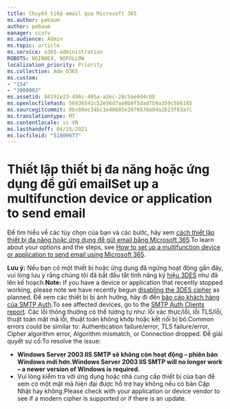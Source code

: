 ```yaml
---
title: Chuyển tiếp email qua Microsoft 365
ms.author: pebaum
author: pebaum
manager: scotv
ms.audience: Admin
ms.topic: article
ms.service: o365-administration
ROBOTS: NOINDEX, NOFOLLOW
localization_priority: Priority
ms.collection: Adm_O365
ms.custom:
- "154"
- "3000003"
ms.assetid: 84191e23-496c-495a-a2ec-28c5ae0d4c0b
ms.openlocfilehash: 56936541c52e56d7aa9b0f5dad7b9a359c5b6185
ms.sourcegitcommit: 8bc60ec34bc1e40685e3976576e04a2623f63a7c
ms.translationtype: MT
ms.contentlocale: vi-VN
ms.lasthandoff: 04/15/2021
ms.locfileid: "51809677"
---
```

# <a name="set-up-a-multifunction-device-or-application-to-send-email"></a><span data-ttu-id="6653c-102">Thiết lập thiết bị đa năng hoặc ứng dụng để gửi email</span><span class="sxs-lookup"><span data-stu-id="6653c-102">Set up a multifunction device or application to send email</span></span>

<span data-ttu-id="6653c-103">Để tìm hiểu về các tùy chọn của bạn và các bước, hãy xem [cách thiết lập thiết bị đa năng hoặc ứng dụng để gửi email bằng Microsoft 365](https://docs.microsoft.com/Exchange/mail-flow-best-practices/how-to-set-up-a-multifunction-device-or-application-to-send-email-using-microsoft-365-or-office-365).</span><span class="sxs-lookup"><span data-stu-id="6653c-103">To learn about your options and the steps, see [How to set up a multifunction device or application to send email using Microsoft 365](https://docs.microsoft.com/Exchange/mail-flow-best-practices/how-to-set-up-a-multifunction-device-or-application-to-send-email-using-microsoft-365-or-office-365).</span></span>
  
<span data-ttu-id="6653c-104">**Lưu ý:** Nếu bạn có một thiết bị hoặc ứng dụng đã ngừng hoạt động gần đây, vui lòng lưu ý rằng chúng tôi đã bắt đầu tắt tính năng ký [hiệu 3DES](https://docs.microsoft.com/microsoft-365/compliance/technical-reference-details-about-encryption) như đã lên kế hoạch.</span><span class="sxs-lookup"><span data-stu-id="6653c-104">**Note:** If you have a device or application that recently stopped working, please note we have recently begun [disabling the 3DES cipher](https://docs.microsoft.com/microsoft-365/compliance/technical-reference-details-about-encryption) as planned.</span></span> <span data-ttu-id="6653c-105">Để xem các thiết bị bị ảnh hưởng, hãy đi đến [báo cáo khách hàng của SMTP Auth](https://protection.office.com/mailflow/dashboard).</span><span class="sxs-lookup"><span data-stu-id="6653c-105">To see affected devices, go to the [SMTP Auth Clients report](https://protection.office.com/mailflow/dashboard).</span></span> <span data-ttu-id="6653c-106">Các lỗi thông thường có thể tương tự như: lỗi xác thực/lỗi, lỗi TLS/lỗi, thuật toán mật mã lỗi, thuật toán không khớp hoặc kết nối bị bỏ.</span><span class="sxs-lookup"><span data-stu-id="6653c-106">Common errors could be similar to: Authentication failure/error, TLS failure/error, Cipher algorithm error, Algorithm mismatch, or Connection dropped.</span></span> <span data-ttu-id="6653c-107">Để giải quyết sự cố:</span><span class="sxs-lookup"><span data-stu-id="6653c-107">To resolve the issue:</span></span>

 - <span data-ttu-id="6653c-108">**Windows Server 2003 IIS SMTP sẽ không còn hoạt động – phiên bản Windows mới hơn.**</span><span class="sxs-lookup"><span data-stu-id="6653c-108">**Windows Server 2003 IIS SMTP will no longer work – a newer version of Windows is required.**</span></span>  
 - <span data-ttu-id="6653c-109">Vui lòng kiểm tra với ứng dụng hoặc nhà cung cấp thiết bị của bạn để xem có một mật mã hiện đại được hỗ trợ hay không nếu có bản Cập Nhật hay không.</span><span class="sxs-lookup"><span data-stu-id="6653c-109">Please check with your application or device vendor to see if a modern cipher is supported or if there is an update.</span></span>
